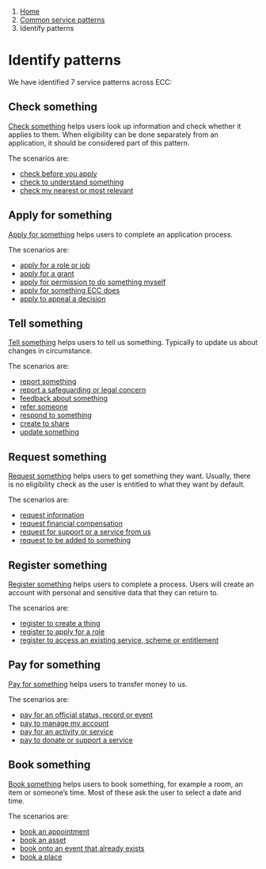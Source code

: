1. [Home](/docs/core/contents)
2. [Common service patterns](/docs/documentation/core/common-service-patterns/overview)
3. Identify patterns

# Identify patterns

We have identified 7 service patterns across ECC:

## Check something
[Check something](/docs/documentation/core/common-service-patterns/service-patterns/check-something/overview) helps users look up information and check whether it applies to them. When eligibility can be done separately from an application, it should be considered part of this pattern.

The scenarios are:

* [check before you apply](/docs/documentation/core/common-service-patterns/service-patterns/check-something/check-before-you-apply/overview)
* [check to understand something](/docs/documentation/core/common-service-patterns/service-patterns/check-something/check-to-understand-something/overview)
* [check my nearest or most relevant](/docs/documentation/core/common-service-patterns/service-patterns/check-something/check-my-nearest/overview)

## Apply for something
[Apply for something](/docs/documentation/core/common-service-patterns/service-patterns/apply-for-something/overview) helps users to complete an application process.

The scenarios are:

* [apply for a role or job](/docs/documentation/core/common-service-patterns/service-patterns/apply-for-something/apply-for-a-role/overview)
* [apply for a grant](/docs/documentation/core/common-service-patterns/service-patterns/apply-for-something/apply-for-a-grant/overview)
* [apply for permission to do something myself](/docs/documentation/core/common-service-patterns/service-patterns/apply-for-something/apply-for-permission-to-do-something-myself/overview)
* [apply for something ECC does](/docs/documentation/core/common-service-patterns/service-patterns/apply-for-something/apply-for-something-ecc-does/overview)
* [apply to appeal a decision](/docs/documentation/core/common-service-patterns/service-patterns/apply-for-something/apply-to-appeal-a-decision/overview)

## Tell something
[Tell something](/docs/documentation/core/common-service-patterns/service-patterns/tell-something/overview) helps users to tell us something. Typically to update us about changes in circumstance. 

The scenarios are:

* [report something](/docs/documentation/core/common-service-patterns/service-patterns/tell-something/report-something/overview)
* [report a safeguarding or legal concern](/docs/documentation/core/common-service-patterns/service-patterns/tell-something/report-a-safeguarding-or-legal-concern/overview)
* [feedback about something](/docs/documentation/core/common-service-patterns/service-patterns/tell-something/feedback-about-something/overview)
* [refer someone](/docs/documentation/core/common-service-patterns/service-patterns/tell-something/refer-someone/overview)
* [respond to something](/docs/documentation/core/common-service-patterns/service-patterns/tell-something/respond-to-something/overview)
* [create to share](/docs/documentation/core/common-service-patterns/service-patterns/tell-something/create-to-share/overview)
* [update something](/docs/documentation/core/common-service-patterns/service-patterns/tell-something/update-something/overview)

## Request something
[Request something](/docs/documentation/core/common-service-patterns/service-patterns/request-something/overview) helps users to get something they want. Usually, there is no eligibility check as the user is entitled to what they want by default.

The scenarios are:

* [request information](/docs/documentation/core/common-service-patterns/service-patterns/request-something/request-information/overview)
* [request financial compensation](/docs/documentation/core/common-service-patterns/service-patterns/request-something/request-financial-compensation/overview)
* [request for support or a service from us](/docs/documentation/core/common-service-patterns/service-patterns/request-something/request-for-support-from-the-council/overview)
* [request to be added to something](/docs/documentation/core/common-service-patterns/service-patterns/request-something/request-to-be-added-to-something/overview)

## Register something
[Register something](/docs/documentation/core/common-service-patterns/service-patterns/register-something/overview) helps users to complete a process. Users will create an account with personal and sensitive data that they can return to.

The scenarios are:

* [register to create a thing](/docs/documentation/core/common-service-patterns/service-patterns/register-something/register-to-create-a-thing/overview)
* [register to apply for a role](/docs/documentation/core/common-service-patterns/service-patterns/register-something/register-to-apply-for-a-role/overview)
* [register to access an existing service, scheme or entitlement](/docs/documentation/core/common-service-patterns/service-patterns/register-something/register-to-access-an-existing-service-scheme-or-entitlement/overview)

## Pay for something
[Pay for something](/docs/documentation/core/common-service-patterns/service-patterns/pay-for-something/overview) helps users to transfer money to us.

The scenarios are:

* [pay for an official status, record or event](/docs/documentation/core/common-service-patterns/service-patterns/pay-for-something/pay-for-an-official-status-record-event/overview)
* [pay to manage my account](/docs/documentation/core/common-service-patterns/service-patterns/pay-for-something/pay-to-manage-my-account/overview)
* [pay for an activity or service](/docs/documentation/core/common-service-patterns/service-patterns/pay-for-something/pay-for-an-activity-or-service/overview)
* [pay to donate or support a service](/docs/documentation/core/common-service-patterns/service-patterns/pay-for-something/pay-to-donate-or-support-a-service/overview)

## Book something
[Book something](/docs/documentation/core/common-service-patterns/service-patterns/book-something/overview) helps users to book something, for example a room, an item or someone’s time. Most of these ask the user to select a date and time.

The scenarios are:

* [book an appointment](/docs/documentation/core/common-service-patterns/service-patterns/book-something/book-an-appointment/overview)
* [book an asset](/docs/documentation/core/common-service-patterns/service-patterns/book-something/book-an-asset/overview)
* [book onto an event that already exists](/docs/documentation/core/common-service-patterns/service-patterns/book-something/book-onto-an-event-that-already-exists/overview)
* [book a place](/docs/documentation/core/common-service-patterns/service-patterns/book-something/book-a-place/overview)
